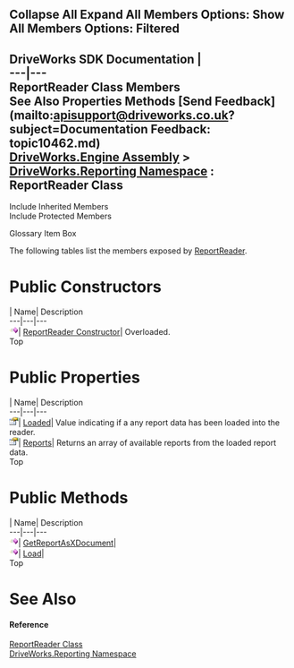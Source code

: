        

 Collapse All Expand All  Members Options: Show All  Members Options: Filtered   
---  
DriveWorks SDK Documentation  |   
---|---  
ReportReader Class Members   
See Also Properties Methods [Send Feedback](mailto:apisupport@driveworks.co.uk?subject=Documentation Feedback: topic10462.md)  
[DriveWorks.Engine Assembly](topic2156.md) > [DriveWorks.Reporting Namespace](topic10334.md) : ReportReader Class  
---  
  
Include Inherited Members    
Include Protected Members  


Glossary Item Box

The following tables list the members exposed by [ReportReader](topic10462.md).

# Public Constructors

| Name| Description  
---|---|---  
![Public Constructor](dotnetimages/publicConstructor.gif)| [ReportReader Constructor](topic10468.md)| Overloaded.   
Top

# Public Properties

| Name| Description  
---|---|---  
![Public Property](dotnetimages/publicProperty.gif)| [Loaded](topic10474.md)| Value indicating if a any report data has been loaded into the reader.   
![Public Property](dotnetimages/publicProperty.gif)| [Reports](topic10475.md)| Returns an array of available reports from the loaded report data.   
Top

# Public Methods

| Name| Description  
---|---|---  
![Public Method](dotnetimages/publicMethod.gif)| [GetReportAsXDocument](topic10471.md)|   
![Public Method](dotnetimages/publicMethod.gif)| [Load](topic10473.md)|   
Top

# See Also

#### Reference

[ReportReader Class](topic10462.md)   
[DriveWorks.Reporting Namespace](topic10334.md)



